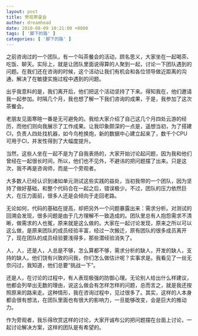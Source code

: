 ```yaml
---
layout: post
title: 旁观茶餐会
author: dreamhead
date: 2010-08-09 10:21:00 +0800
tags: [ '脚下的路' ]
categories: [ '脚下的路' ]
---
```


之前咨询过的一个团队，有一个叫茶餐会的活动，顾名思义，大家坐在一起喝茶、吃饭、聊天。实际上，就是让团队里面说得算的人聚到一起，讨论一下团队遇到的问题。在我们还在咨询的时候，这个活动让我们有机会和各位领导做近距离的沟通，解决了在敏捷实施过程中遇到的问题。  
  
出乎我意料的是，我们离开后，他们把这个活动坚持了下来。得知我在，他们邀请我一起参加。时隔几个月，我也想了解一下我们咨询的成果，于是，我参加了这次茶餐会。  
  
老朋友见面寒暄一番是无可避免的。我给大家介绍了自己这几个月四处云游的经历，而他们则向我展示了工作成果。让我印象颇深的一点是，遥想当初，为了搭建CI，负责人四处找机器，如今鸟枪换炮，新的数据中心建立起来了，数千个CPU可用于CI，并发性得到了大幅度提升。  
  
当然，这些人坐在一起不是为了自我表扬的，大家开始讨论起问题，因为我和他们曾经在一起很长时间，所以，他们也不见外，不避讳的把问题摆了出来。只是这次，我不再是咨询师，而是一个旁观者。  
  
大多数人已经认识到诸如单元测试这些实践的益处，当初我带的一个团队，因为坚持了做好基础，和整个代码合在一起之后，错误极少。不过，团队的压力依然巨大，在压力面前，很多人还是会倾向于走回老路。  
  
无论如何，代码的基础在提高，却把另外一个问题暴露出来：需求分析。对测试的回溯会发现，很多问题是由于几方理解不一致造成的。团队里总有人抱怨需求不清晰，做需求的人也冤，原来就是这么做的。大家在一起讨论发现，原来之所以可以这么做，是原来团队的成员经验丰富，经过一次搬迁，原有团队的很多成员离开了，现在团队的成员经验要浅得多，那些潜经验消失了。  
  
人，人，还是人，人总是不够，怎么算都不够，需求分析的缺人，开发的缺人，支持的缺人。他们饶有兴致的问我，你们怎么做估计呢？实事求是。我看见了一丝无奈闪过，我知道，他们总要“挑战一下”。  
  
还是人，在讨论的过程中，有人表现极强的防御心理。无论别人给出什么样建议，他都会列举出无数的理由，说这么做会有怎样怎样的问题，总而言之，就是我还按照原来的路来走。这种情形，我在咨询过程中，见过很多了。其实，这样的人本身都会很有想法，在团队里面也有很大的影响力，一旦能够改变，会是巨大的推动力。  
  
作为旁观者，我乐得欣赏这样的讨论，大家开诚布公的把问题摆在台面上讨论，一起讨论解决方案，这样的团队是有希望的。


